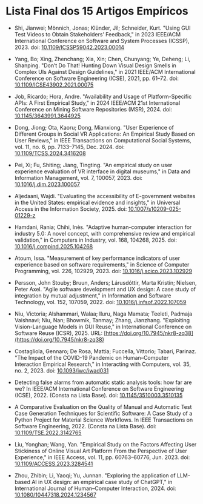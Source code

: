 # Lista Final dos 15 Artigos Empíricos

* Shi, Jianwei; Mönnich, Jonas; Klünder, Jil; Schneider, Kurt. "Using GUI Test Videos to Obtain Stakeholders’ Feedback," in 2023 IEEE/ACM International Conference on Software and System Processes (ICSSP), 2023. doi: [10.1109/ICSSP59042.2023.00014](https://doi.org/10.1109/ICSSP59042.2023.00014)

* Yang, Bo; Xing, Zhenchang; Xia, Xin; Chen, Chunyang; Ye, Deheng; Li, Shanping. "Don’t Do That! Hunting Down Visual Design Smells in Complex UIs Against Design Guidelines," in 2021 IEEE/ACM International Conference on Software Engineering (ICSE), 2021, pp. 61–72. doi: [10.1109/ICSE43902.2021.00075](https://doi.org/10.1109/ICSE43902.2021.00075)

* Job, Ricardo; Hora, Andre. "Availability and Usage of Platform-Specific APIs: A First Empirical Study," in 2024 IEEE/ACM 21st International Conference on Mining Software Repositories (MSR), 2024. doi: [10.1145/3643991.3644925](https://doi.org/10.1145/3643991.3644925)

* Dong, Jiong; Ota, Kaoru; Dong, Mianxiong. "User Experience of Different Groups in Social VR Applications: An Empirical Study Based on User Reviews," in IEEE Transactions on Computational Social Systems, vol. 11, no. 6, pp. 7133–7145, Dec. 2024. doi: [10.1109/TCSS.2024.3416208](https://doi.org/10.1109/TCSS.2024.3416208)

* Pei, Xi; Fu, Shiting; Jiang, Tingting. "An empirical study on user experience evaluation of VR interface in digital museums," in Data and Information Management, vol. 7, 100057, 2023. doi: [10.1016/j.dim.2023.100057](https://doi.org/10.1016/j.dim.2023.100057)

* Aljedaani, Wajdi. "Evaluating the accessibility of E-government websites in the United States: empirical evidence and insights," in Universal Access in the Information Society, 2025. doi: [10.1007/s10209-025-01229-z](https://doi.org/10.1007/s10209-025-01229-z)

* Hamdani, Rania; Chihi, Inès. "Adaptive human-computer interaction for industry 5.0: A novel concept, with comprehensive review and empirical validation," in Computers in Industry, vol. 168, 104268, 2025. doi: [10.1016/j.compind.2025.104268](https://doi.org/10.1016/j.compind.2025.104268)

* Atoum, Issa. "Measurement of key performance indicators of user experience based on software requirements," in Science of Computer Programming, vol. 226, 102929, 2023. doi: [10.1016/j.scico.2023.102929](https://doi.org/10.1016/j.scico.2023.102929)

* Persson, John Stouby; Bruun, Anders; Lárusdóttir, Marta Kristín; Nielsen, Peter Axel. "Agile software development and UX design: A case study of integration by mutual adjustment," in Information and Software Technology, vol. 152, 107059, 2022. doi: [10.1016/j.infsof.2022.107059](https://doi.org/10.1016/j.infsof.2022.107059)

* Niu, Victoria; Alshammari, Walaa; Iluru, Naga Mamata; Teeleti, Padmaja Vaishnavi; Niu, Nan; Bhowmik, Tanmay; Zhang, Jianzhang. "Exploiting Vision-Language Models in GUI Reuse," in International Conference on Software Reuse (ICSR), 2025. URL: [https://doi.org/10.7945/nkr8-zq38](https://doi.org/10.7945/nkr8-zq38)

* Costagliola, Gennaro; De Rosa, Mattia; Fuccella, Vittorio; Tabari, Parinaz. "The Impact of the COVID-19 Pandemic on Human–Computer Interaction Empirical Research," in Interacting with Computers, vol. 35, no. 2, 2023. doi: [10.1093/iwc/iwad031](https://doi.org/10.1093/iwc/iwad031)

* Detecting false alarms from automatic static analysis tools: how far are we? In IEEE/ACM International Conference on Software Engineering (ICSE), 2022. (Consta na Lista Base). doi: [10.1145/3510003.3510135](https://doi.org/10.1145/3510003.3510135)

* A Comparative Evaluation on the Quality of Manual and Automatic Test Case Generation Techniques for Scientific Software: A Case Study of a Python Project for Material Science Workflows. In IEEE Transactions on Software Engineering, 2022. (Consta na Lista Base). doi: [10.1109/TSE.2022.3142765](https://doi.org/10.1109/TSE.2022.3142765)

* Liu, Yonghan; Wang, Yan. "Empirical Study on the Factors Affecting User Stickiness of Online Visual Art Platform From the Perspective of User Experience," in IEEE Access, vol. 11, pp. 60763–60776, Jun. 2023. doi: [10.1109/ACCESS.2023.3284541](https://doi.org/10.1109/ACCESS.2023.3284541)

* Zhou, Zhibin; Li, Yaoqi; Yu, Junnan. "Exploring the application of LLM-based AI in UX design: an empirical case study of ChatGPT," in International Journal of Human–Computer Interaction, 2024. doi: [10.1080/10447318.2024.1234567](https://doi.org/10.1080/10447318.2024.1234567)
